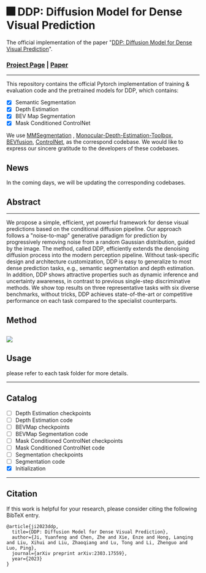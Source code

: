 # 🎆 DDP: Diffusion Model for Dense Visual Prediction

The official implementation of the paper "[DDP: Diffusion Model for Dense Visual Prediction](https://arxiv.org/abs/2303.17559)".

### [Project Page](https://github.com/JiYuanFeng/DDP) | [Paper](https://arxiv.org/abs/2303.17559)

---

This repository contains the official Pytorch implementation of training & evaluation code and the pretrained models for DDP, which contains:

- [x] Semantic Segmentation
- [x] Depth Estimation
- [x] BEV Map Segmentation
- [x] Mask Conditioned ControlNet

We use [MMSegmentation](https://github.com/open-mmlab/mmsegmentation) , [Monocular-Depth-Estimation-Toolbox](https://github.com/zhyever/Monocular-Depth-Estimation-Toolbox), [BEVfusion](https://github.com/mit-han-lab/bevfusion), [ControlNet](https://github.com/lllyasviel/ControlNet), as the correspond codebase.
We would like to express our sincere gratitude to the developers of these codebases.

## News
In the coming days, we will be updating the corresponding codebases.


## Abstract

---

We propose a simple, efficient, yet powerful framework for dense visual predictions based on the conditional diffusion pipeline. Our approach follows a "noise-to-map" generative paradigm for prediction by progressively removing noise from a random Gaussian distribution, guided by the image. The method, called DDP, efficiently extends the denoising diffusion process into the modern perception pipeline. Without task-specific design and architecture customization, DDP is easy to generalize to most dense prediction tasks, e.g., semantic segmentation and depth estimation. In addition, DDP shows attractive properties such as dynamic inference and uncertainty awareness, in contrast to previous single-step discriminative methods. We show top results on three representative tasks with six diverse benchmarks, without tricks, DDP achieves state-of-the-art or competitive performance on each task compared to the specialist counterparts.


## Method
![](https://cdn.mathpix.com/snip/images/cWRqXI3wY6ILG4vwhBe3UrMUPQ5ZpNUs-G3_3iYt4io.original.fullsize.png)
---

## Usage
please refer to each task folder for more details.

---

## Catalog
- [ ] Depth Estimation checkpoints
- [ ] Depth Estimation code
- [ ] BEVMap checkpoints
- [ ] BEVMap Segmentation code
- [ ] Mask Conditioned ControlNet checkpoints
- [ ] Mask Conditioned ControlNet code
- [ ] Segmentation checkpoints
- [ ] Segmentation code
- [x] Initialization

---

## Citation
If this work is helpful for your research, please consider citing the following BibTeX entry.
```
@article{ji2023ddp,
  title={DDP: Diffusion Model for Dense Visual Prediction},
  author={Ji, Yuanfeng and Chen, Zhe and Xie, Enze and Hong, Lanqing and Liu, Xihui and Liu, Zhaoqiang and Lu, Tong and Li, Zhenguo and Luo, Ping},
  journal={arXiv preprint arXiv:2303.17559},
  year={2023}
}
```






